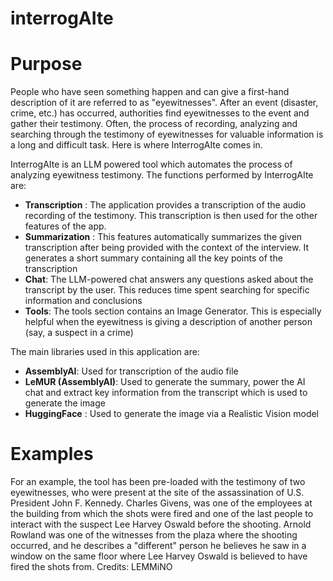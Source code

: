 # interrogAIte
# Purpose

People who have seen something happen and can give a first-hand description of it are referred to as "eyewitnesses". After an event (disaster, crime, etc.) has occurred, authorities find eyewitnesses to the event and gather their testimony. Often, the process of recording, analyzing and searching through the testimony of eyewitnesses for valuable information is a long and difficult task. Here is where InterrogAIte comes in.

InterrogAIte is an LLM powered tool which automates the process of analyzing eyewitness testimony. The functions performed by InterrogAIte are:

* **Transcription** : The application provides a transcription of the audio recording of the testimony. This transcription is then used for the other features of the app.
* **Summarization** : This features automatically summarizes the given transcription after being provided with the context of the interview. It generates a short summary containing all the key points of the transcription
* **Chat**: The LLM-powered chat answers any questions asked about the transcript by the user. This reduces time spent searching for specific information and conclusions
* **Tools**: The tools section contains an Image Generator. This is especially helpful when the eyewitness is giving a description of another person (say, a suspect in a crime)

The main libraries used in this application are:
* **AssemblyAI**: Used for transcription of the audio file
* **LeMUR (AssemblyAI)**: Used to generate the summary, power the AI chat and extract key information from the transcript which is used to generate the image
* **HuggingFace** : Used to generate the image via a Realistic Vision model


# Examples

For an example, the tool has been pre-loaded with the testimony of two eyewitnesses, who were present at the site of the assassination of U.S. President John F. Kennedy. Charles Givens, was one of the employees at the building from which the shots were fired and one of the last people to interact with the suspect Lee Harvey Oswald before the shooting. Arnold Rowland was one of the witnesses from the plaza where the shooting occurred, and he describes a "different" person he believes he saw in a window on the same floor where Lee Harvey Oswald is believed to have fired the shots from. Credits: LEMMiNO
